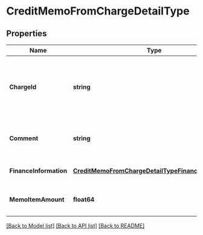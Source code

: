 # CreditMemoFromChargeDetailType

## Properties
Name | Type | Description | Notes
------------ | ------------- | ------------- | -------------
**ChargeId** | **string** | The ID of the product rate plan charge that the credit memo is created from.  | [default to null]
**Comment** | **string** | Comments about the product rate plan charge.  | [optional] [default to null]
**FinanceInformation** | [**CreditMemoFromChargeDetailTypeFinanceInformation**](CreditMemoFromChargeDetailType_financeInformation.md) |  | [optional] [default to null]
**MemoItemAmount** | **float64** | The amount of the credit memo item.  | [optional] [default to null]

[[Back to Model list]](../README.md#documentation-for-models) [[Back to API list]](../README.md#documentation-for-api-endpoints) [[Back to README]](../README.md)


